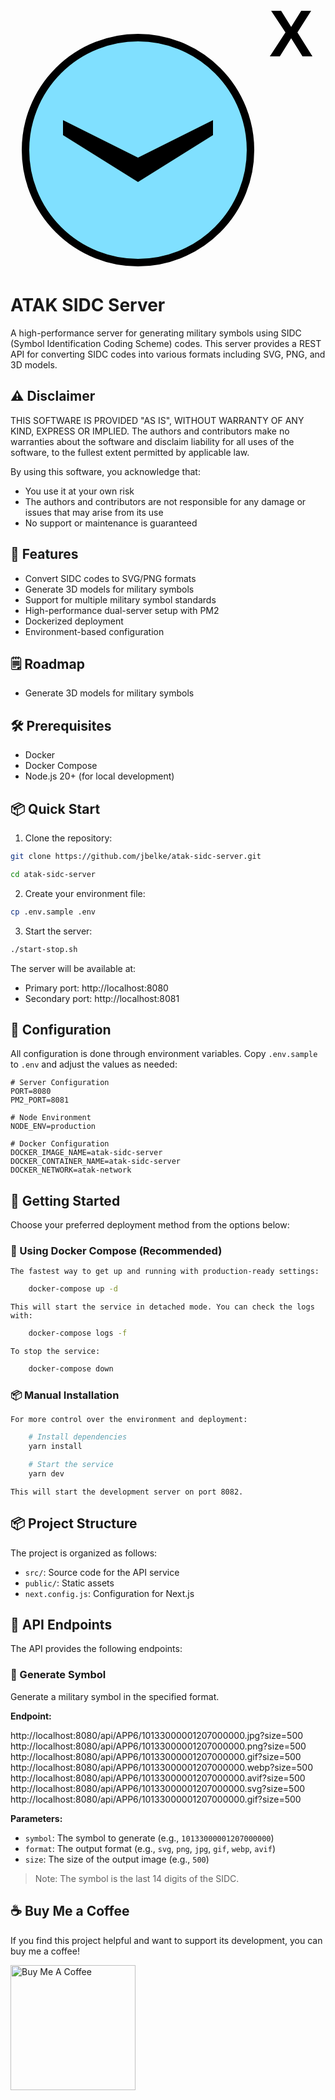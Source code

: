 <p align="center">
<svg xmlns="http://www.w3.org/2000/svg" version="1.2" baseProfile="tiny" width="480" height="429" viewBox="36 21 160 143"><script xmlns=""/><script xmlns=""/><script xmlns=""/><circle cx="100" cy="100" r="60" stroke-width="4" stroke="black" fill="rgb(128,224,255)" fill-opacity="1"/><path d="m 60,84 40,20 40,-20 0,8 -40,25 -40,-25 z" stroke-width="3" stroke="none" fill="black"/><text x="170" y="50" text-anchor="start" font-size="35" font-family="Arial" font-weight="bold" fill="black">X</text><script xmlns=""/></svg>
</p>

# ATAK SIDC Server

A high-performance server for generating military symbols using SIDC (Symbol Identification Coding Scheme) codes. This server provides a REST API for converting SIDC codes into various formats including SVG, PNG, and 3D models.

## ⚠️ Disclaimer

THIS SOFTWARE IS PROVIDED "AS IS", WITHOUT WARRANTY OF ANY KIND, EXPRESS OR IMPLIED. The authors and contributors make no warranties about the software and disclaim liability for all uses of the software, to the fullest extent permitted by applicable law.

By using this software, you acknowledge that:

- You use it at your own risk
- The authors and contributors are not responsible for any damage or issues that may arise from its use
- No support or maintenance is guaranteed

## 🚀 Features

- Convert SIDC codes to SVG/PNG formats
- Generate 3D models for military symbols
- Support for multiple military symbol standards
- High-performance dual-server setup with PM2
- Dockerized deployment
- Environment-based configuration

## 🗒️ Roadmap

- Generate 3D models for military symbols

## 🛠️ Prerequisites

- Docker
- Docker Compose
- Node.js 20+ (for local development)

## 📦 Quick Start

1. Clone the repository:

```bash
git clone https://github.com/jbelke/atak-sidc-server.git

cd atak-sidc-server
```

2. Create your environment file:

```bash
cp .env.sample .env
```

3. Start the server:

```bash
./start-stop.sh
```

The server will be available at:

- Primary port: http://localhost:8080
- Secondary port: http://localhost:8081

## 🔧 Configuration

All configuration is done through environment variables. Copy `.env.sample` to `.env` and adjust the values as needed:

```env
# Server Configuration
PORT=8080
PM2_PORT=8081

# Node Environment
NODE_ENV=production

# Docker Configuration
DOCKER_IMAGE_NAME=atak-sidc-server
DOCKER_CONTAINER_NAME=atak-sidc-server
DOCKER_NETWORK=atak-network
```

## 🚀 Getting Started

Choose your preferred deployment method from the options below:

### 🐳 Using Docker Compose (Recommended)

    The fastest way to get up and running with production-ready settings:

```bash 
    docker-compose up -d
```

    This will start the service in detached mode. You can check the logs with:

```bash
    docker-compose logs -f
```

    To stop the service:

```bash
    docker-compose down
```

### 📦 Manual Installation

    For more control over the environment and deployment:

```bash
    # Install dependencies
    yarn install

    # Start the service
    yarn dev
```

    This will start the development server on port 8082.

## 📦 Project Structure

The project is organized as follows:

- `src/`: Source code for the API service
- `public/`: Static assets
- `next.config.js`: Configuration for Next.js

## 🔑 API Endpoints

The API provides the following endpoints:

### 📄 Generate Symbol

Generate a military symbol in the specified format.

**Endpoint:**

http://localhost:8080/api/APP6/10133000001207000000.jpg?size=500
http://localhost:8080/api/APP6/10133000001207000000.png?size=500
http://localhost:8080/api/APP6/10133000001207000000.gif?size=500
http://localhost:8080/api/APP6/10133000001207000000.webp?size=500
http://localhost:8080/api/APP6/10133000001207000000.avif?size=500
http://localhost:8080/api/APP6/10133000001207000000.svg?size=500
http://localhost:8080/api/APP6/10133000001207000000.gif?size=500

**Parameters:**

- `symbol`: The symbol to generate (e.g., `10133000001207000000`)
- `format`: The output format (e.g., `svg`, `png`, `jpg`, `gif`, `webp`, `avif`)
- `size`: The size of the output image (e.g., `500`)

> Note: The symbol is the last 14 digits of the SIDC.

## ☕ Buy Me a Coffee

If you find this project helpful and want to support its development, you can buy me a coffee!

[<img src="https://cdn.buymeacoffee.com/buttons/v2/default-yellow.png" alt="Buy Me A Coffee" width="200">](https://www.buymeacoffee.com/jbelke)
